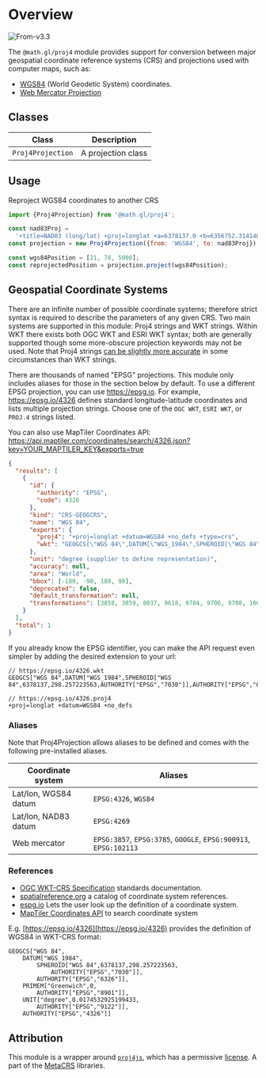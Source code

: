 # Overview

<p class="badges">
  <img src="https://img.shields.io/badge/From-v3.3-blue.svg?style=flat-square" alt="From-v3.3" />
</p>

The `@math.gl/proj4` module provides support for conversion between major geospatial coordinate reference systems (CRS) and projections used with computer maps, such as:

- [WGS84](https://en.wikipedia.org/wiki/World_Geodetic_System) (World Geodetic System) coordinates.
- [Web Mercator Projection](https://en.wikipedia.org/wiki/Web_Mercator_projection)

## Classes

| Class             | Description        |
| ----------------- | ------------------ |
| `Proj4Projection` | A projection class |

## Usage

Reproject WGS84 coordinates to another CRS

```js
import {Proj4Projection} from '@math.gl/proj4';

const nad83Proj =
  '+title=NAD83 (long/lat) +proj=longlat +a=6378137.0 +b=6356752.31414036 +ellps=GRS80 +datum=NAD83 +units=degrees';
const projection = new Proj4Projection({from: 'WGS84', to: nad83Proj});

const wgs84Position = [21, 78, 5000];
const reprojectedPosition = projection.project(wgs84Position);
```

## Geospatial Coordinate Systems

There are an infinite number of possible coordinate systems; therefore strict syntax is required to describe the parameters of any given CRS. Two main systems are supported in this module: Proj4 strings and WKT strings. Within WKT there exists both OGC WKT and ESRI WKT syntax; both are generally supported though some more-obscure projection keywords may not be used. Note that Proj4 strings [can be slightly more accurate](https://github.com/proj4js/proj4js/issues/222) in some circumstances than WKT strings.

There are thousands of named "EPSG" projections. This module only includes aliases for those in the section below by default. To use a different EPSG projection, you can use https://epsg.io. For example, https://epsg.io/4326 defines standard longitude-latitude coordinates and lists multiple projection strings. Choose one of the `OGC WKT`, `ESRI WKT`, or `PROJ.4` strings listed.

You can also use MapTiler Coordinates API: https://api.maptiler.com/coordinates/search/4326.json?key=YOUR_MAPTILER_KEY&exports=true

```json
{
  "results": [
    {
      "id": {
        "authority": "EPSG",
        "code": 4326
      },
      "kind": "CRS-GEOGCRS",
      "name": "WGS 84",
      "exports": {
        "proj4": "+proj=longlat +datum=WGS84 +no_defs +type=crs",
        "wkt": "GEOGCS[\"WGS 84\",DATUM[\"WGS_1984\",SPHEROID[\"WGS 84\",6378137,298.257223563,AUTHORITY[\"EPSG\",\"7030\"]],AUTHORITY[\"EPSG\",\"6326\"]],PRIMEM[\"Greenwich\",0,AUTHORITY[\"EPSG\",\"8901\"]],UNIT[\"degree\",0.0174532925199433,AUTHORITY[\"EPSG\",\"9122\"]],AUTHORITY[\"EPSG\",\"4326\"]]"
      },
      "unit": "degree (supplier to define representation)",
      "accuracy": null,
      "area": "World",
      "bbox": [-180, -90, 180, 90],
      "deprecated": false,
      "default_transformation": null,
      "transformations": [3858, 3859, 8037, 9618, 9704, 9706, 9708, 10084, 15781]
    }
  ],
  "total": 1
}
```

If you already know the EPSG identifier, you can make the API request even simpler by adding the desired extension to your url:

```
// https://epsg.io/4326.wkt
GEOGCS["WGS 84",DATUM["WGS_1984",SPHEROID["WGS 84",6378137,298.257223563,AUTHORITY["EPSG","7030"]],AUTHORITY["EPSG","6326"]],PRIMEM["Greenwich",0,AUTHORITY["EPSG","8901"]],UNIT["degree",0.0174532925199433,AUTHORITY["EPSG","9122"]],AUTHORITY["EPSG","4326"]]
```

```
// https://epsg.io/4326.proj4
+proj=longlat +datum=WGS84 +no_defs
```

### Aliases

Note that Proj4Projection allows aliases to be defined and comes with the following pre-installed aliases.

| Coordinate system    | Aliases                                                          |
| -------------------- | ---------------------------------------------------------------- |
| Lat/lon, WGS84 datum | `EPSG:4326`, `WGS84`                                             |
| Lat/lon, NAD83 datum | `EPSG:4269`                                                      |
| Web mercator         | `EPSG:3857`, `EPSG:3785`, `GOOGLE`, `EPSG:900913`, `EPSG:102113` |

### References

- [OGC WKT-CRS Specification](http://docs.opengeospatial.org/is/18-010r7/18-010r7.html) standards documentation.
- [spatialreference.org](https://spatialreference.org/) a catalog of coordinate system references.
- [espg.io](https://epsg.io/) Lets the user look up the definition of a coordinate system.
- [MapTiler Coordinates API](https://docs.maptiler.com/cloud/api/coordinates/) to search coordinate system

E.g. [https://epsg.io/4326](https://epsg.io/4326) provides the definition of WGS84 in WKT-CRS format:

```
GEOGCS["WGS 84",
    DATUM["WGS_1984",
        SPHEROID["WGS 84",6378137,298.257223563,
            AUTHORITY["EPSG","7030"]],
        AUTHORITY["EPSG","6326"]],
    PRIMEM["Greenwich",0,
        AUTHORITY["EPSG","8901"]],
    UNIT["degree",0.0174532925199433,
        AUTHORITY["EPSG","9122"]],
    AUTHORITY["EPSG","4326"]]
```

## Attribution

This module is a wrapper around [`proj4js`](http://proj4js.org/), which has a permissive [license](https://github.com/proj4js/proj4js/blob/master/LICENSE.md). A part of the [MetaCRS](https://trac.osgeo.org/metacrs/wiki) libraries.
